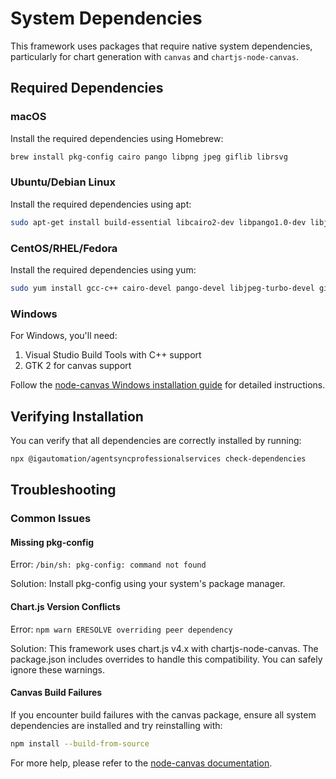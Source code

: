 # System Dependencies

This framework uses packages that require native system dependencies, particularly for chart generation with `canvas` and `chartjs-node-canvas`.

## Required Dependencies

### macOS

Install the required dependencies using Homebrew:

```bash
brew install pkg-config cairo pango libpng jpeg giflib librsvg
```

### Ubuntu/Debian Linux

Install the required dependencies using apt:

```bash
sudo apt-get install build-essential libcairo2-dev libpango1.0-dev libjpeg-dev libgif-dev librsvg2-dev
```

### CentOS/RHEL/Fedora

Install the required dependencies using yum:

```bash
sudo yum install gcc-c++ cairo-devel pango-devel libjpeg-turbo-devel giflib-devel
```

### Windows

For Windows, you'll need:

1. Visual Studio Build Tools with C++ support
2. GTK 2 for canvas support

Follow the [node-canvas Windows installation guide](https://github.com/Automattic/node-canvas/wiki/Installation:-Windows) for detailed instructions.

## Verifying Installation

You can verify that all dependencies are correctly installed by running:

```bash
npx @igautomation/agentsyncprofessionalservices check-dependencies
```

## Troubleshooting

### Common Issues

#### Missing pkg-config

Error: `/bin/sh: pkg-config: command not found`

Solution: Install pkg-config using your system's package manager.

#### Chart.js Version Conflicts

Error: `npm warn ERESOLVE overriding peer dependency`

Solution: This framework uses chart.js v4.x with chartjs-node-canvas. The package.json includes overrides to handle this compatibility. You can safely ignore these warnings.

#### Canvas Build Failures

If you encounter build failures with the canvas package, ensure all system dependencies are installed and try reinstalling with:

```bash
npm install --build-from-source
```

For more help, please refer to the [node-canvas documentation](https://github.com/Automattic/node-canvas).